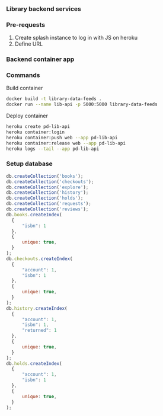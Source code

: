 ### Library backend services

### Pre-requests
1. Create splash instance to log in with JS on heroku
2. Define URL

### Backend container app 

### Commands
Build container
```bash
docker build -t library-data-feeds .
docker run --name lib-api -p 5000:5000 library-data-feeds
```
Deploy container
```bash
heroku create pd-lib-api
heroku container:login
heroku container:push web --app pd-lib-api
heroku container:release web --app pd-lib-api
heroku logs --tail --app pd-lib-api
```

### Setup database
```javascript
db.createCollection('books');
db.createCollection('checkouts');
db.createCollection('explore');
db.createCollection('history');
db.createCollection('holds');
db.createCollection('requests');
db.createCollection('reviews');
db.books.createIndex(
  {
      "isbn": 1
  },
  {
      unique: true,
  }
);
db.checkouts.createIndex(
  {
      "account": 1,
      "isbn": 1
  },
  {
      unique: true,
  }
);
db.history.createIndex(
  {
      "account": 1,
      "isbn": 1,
      "returned": 1
  },
  {
      unique: true,
  }
);
db.holds.createIndex(
  {
      "account": 1,
      "isbn": 1
  },
  {
      unique: true,
  }
);


```